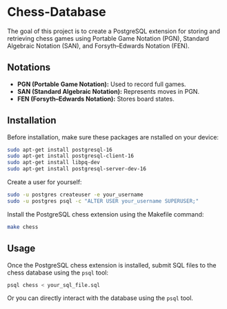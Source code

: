 # Chess-Database

The goal of this project is to create a PostgreSQL extension for storing and retrieving chess games using Portable Game Notation (PGN), Standard Algebraic Notation (SAN), and Forsyth–Edwards Notation (FEN).

## Notations
- **PGN (Portable Game Notation):** Used to record full games.
- **SAN (Standard Algebraic Notation):** Represents moves in PGN.
- **FEN (Forsyth–Edwards Notation):** Stores board states.

## Installation
Before installation, make sure these packages are nstalled on your device:

```bash
sudo apt-get install postgresql-16
sudo apt-get install postgresql-client-16
sudo apt-get install libpq-dev
sudo apt-get install postgresql-server-dev-16
```

Create a user for yourself: 

```bash
sudo -u postgres createuser -e your_username
sudo -u postgres psql -c "ALTER USER your_username SUPERUSER;"
```

Install the PostgreSQL chess extension using the Makefile command:

```bash
make chess
```
## Usage

Once the PostgreSQL chess extension is installed, submit SQL files to the chess database using the `psql` tool:

```bash
psql chess < your_sql_file.sql
```

Or you can directly interact with the database using the `psql` tool.